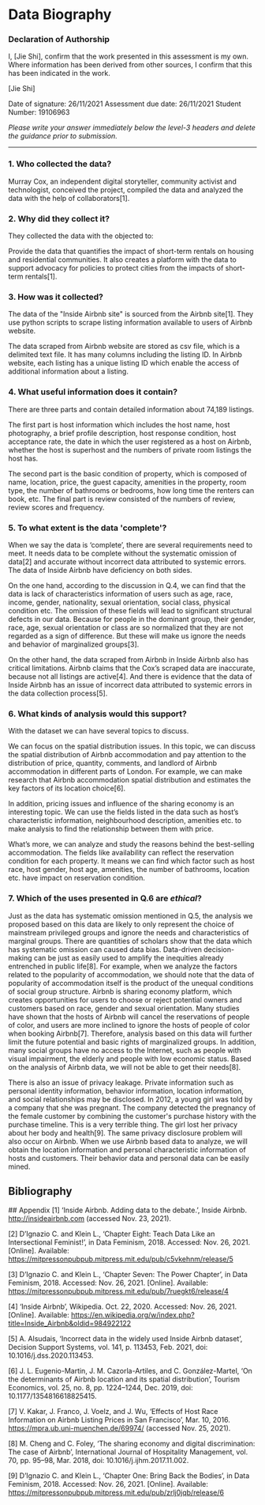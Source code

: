 # Data Biography

### Declaration of Authorship

I, [Jie Shi], confirm that the work presented in this assessment is my own. Where information has been derived from other sources, I confirm that this has been indicated in the work.

[Jie Shi]

Date of signature: 26/11/2021
Assessment due date: 26/11/2021
Student Number: 19106963

_Please write your answer immediately below the level-3 headers and delete the guidance prior to submission._

---

### 1. Who collected the data?
Murray Cox, an independent digital storyteller, community activist and technologist, conceived the project, compiled the data and analyzed the data with the help of collaborators[1].

### 2. Why did they collect it?
They collected the data with the objected to: 

Provide the data that quantifies the impact of short-term rentals on housing and residential communities. It also creates a platform with the data to support advocacy for policies to protect cities from the impacts of short-term rentals[1].

### 3. How was it collected?
The data of the "Inside Airbnb site" is sourced from the Airbnb site[1]. They use python scripts to scrape listing information available to users of Airbnb website.

The data scraped from Airbnb website are stored as csv file, which is a delimited text file. It has many columns including the listing ID. In Airbnb website, each listing has a unique listing ID which enable the access of additional information about a listing.

### 4. What useful information does it contain?
There are three parts and contain detailed information about 74,189 listings.

The first part is host information which includes the host name, host photography, a brief profile description, host response condition, host acceptance rate, the date in which the user registered as a host on Airbnb, whether the host is superhost and the numbers of private room listings the host has.

The second part is the basic condition of property, which is composed of name, location, price, the guest capacity, amenities in the property, room type, the number of bathrooms or bedrooms, how long time the renters can book, etc.
The final part is review consisted of the numbers of review, review scores and frequency.

### 5. To what extent is the data 'complete'?
When we say the data is ‘complete’, there are several requirements need to meet. It needs data to be complete without the systematic omission of data[2] and accurate without incorrect data attributed to systemic errors. The data of Inside Airbnb have deficiency on both sides.

On the one hand, according to the discussion in Q.4, we can find that the data is lack of characteristics information of users such as age, race, income, gender, nationality, sexual orientation, social class, physical condition etc. The omission of these fields will lead to significant structural defects in our data. Because for people in the dominant group, their gender, race, age, sexual orientation or class are so normalized that they are not regarded as a sign of difference. But these will make us ignore the needs and behavior of marginalized groups[3].

On the other hand, the data scraped from Airbnb in Inside Airbnb also has critical limitations. Airbnb claims that the Cox’s scraped data are inaccurate, because not all listings are active[4]. And there is evidence that the data of Inside Airbnb has an issue of incorrect data attributed to systemic errors in the data collection process[5]. 

### 6. What kinds of analysis would this support?
With the dataset we can have several topics to discuss.

We can focus on the spatial distribution issues. In this topic, we can discuss the spatial distribution of Airbnb accommodation and pay attention to the distribution of price, quantity, comments, and landlord of Airbnb accommodation in different parts of London. For example, we can make research that Airbnb accommodation spatial distribution and estimates the key factors of its location choice[6].

In addition, pricing issues and influence of the sharing economy is an interesting topic. We can use the fields listed in the data such as host’s characteristic information, neighbourhood description, amenities etc. to make analysis to find the relationship between them with price. 

What’s more, we can analyze and study the reasons behind the best-selling accommodation. The fields like availability can reflect the reservation condition for each property. It means we can find which factor such as host race, host gender, host age, amenities, the number of bathrooms, location etc. have impact on reservation condition. 

### 7. Which of the uses presented in Q.6 are _ethical_?
Just as the data has systematic omission mentioned in Q.5, the analysis we proposed based on this data are likely to only represent the choice of mainstream privileged groups and ignore the needs and characteristics of marginal groups. There are quantities of scholars show that the data which has systematic omission can caused data bias. Data-driven decision-making can be just as easily used to amplify the inequities already entrenched in public life[8]. For example, when we analyze the factors related to the popularity of accommodation, we should note that the data of popularity of accommodation itself is the product of the unequal conditions of social group structure. Airbnb is sharing economy platform, which creates opportunities for users to choose or reject potential owners and customers based on race, gender and sexual orientation. Many studies have shown that the hosts of Airbnb will cancel the reservations of people of color, and users are more inclined to ignore the hosts of people of color when booking Airbnb[7]. Therefore, analysis based on this data will further limit the future potential and basic rights of marginalized groups. In addition, many social groups have no access to the Internet, such as people with visual impairment, the elderly and people with low economic status. Based on the analysis of Airbnb data, we will not be able to get their needs[8].

There is also an issue of privacy leakage. Private information such as personal identity information, behavior information, location information, and social relationships may be disclosed. In 2012, a young girl was told by a company that she was pregnant. The company detected the pregnancy of the female customer by combining the customer's purchase history with the purchase timeline. This is a very terrible thing. The girl lost her privacy about her body and health[9]. The same privacy disclosure problem will also occur on Airbnb. When we use Airbnb based data to analyze, we will obtain the location information and personal characteristic information of hosts and customers. Their behavior data and personal data can be easily mined.

## Bibliography


## Appendix 
[1]	‘Inside Airbnb. Adding data to the debate.’, Inside Airbnb. http://insideairbnb.com (accessed Nov. 23, 2021).

[2]	D’Ignazio C. and Klein L., ‘Chapter Eight: Teach Data Like an Intersectional Feminist!’, in Data Feminism, 2018. Accessed: Nov. 26, 2021. [Online]. Available: https://mitpressonpubpub.mitpress.mit.edu/pub/c5vkehnm/release/5

[3]	D’Ignazio C. and Klein L., ‘Chapter Seven: The Power Chapter’, in Data Feminism, 2018. Accessed: Nov. 26, 2021. [Online]. Available: https://mitpressonpubpub.mitpress.mit.edu/pub/7ruegkt6/release/4

[4]	‘Inside Airbnb’, Wikipedia. Oct. 22, 2020. Accessed: Nov. 26, 2021. [Online]. Available: https://en.wikipedia.org/w/index.php?title=Inside_Airbnb&oldid=984922122

[5]	A. Alsudais, ‘Incorrect data in the widely used Inside Airbnb dataset’, Decision Support Systems, vol. 141, p. 113453, Feb. 2021, doi: 10.1016/j.dss.2020.113453.

[6]	J. L. Eugenio-Martin, J. M. Cazorla-Artiles, and C. González-Martel, ‘On the determinants of Airbnb location and its spatial distribution’, Tourism Economics, vol. 25, no. 8, pp. 1224–1244, Dec. 2019, doi: 10.1177/1354816618825415.

[7]	V. Kakar, J. Franco, J. Voelz, and J. Wu, ‘Effects of Host Race Information on Airbnb Listing Prices in San Francisco’, Mar. 10, 2016. https://mpra.ub.uni-muenchen.de/69974/ (accessed Nov. 25, 2021).

[8]	M. Cheng and C. Foley, ‘The sharing economy and digital discrimination: The case of Airbnb’, International Journal of Hospitality Management, vol. 70, pp. 95–98, Mar. 2018, doi: 10.1016/j.ijhm.2017.11.002.

[9]	D’Ignazio C. and Klein L., ‘Chapter One: Bring Back the Bodies’, in Data Feminism, 2018. Accessed: Nov. 26, 2021. [Online]. Available: https://mitpressonpubpub.mitpress.mit.edu/pub/zrlj0jqb/release/6


